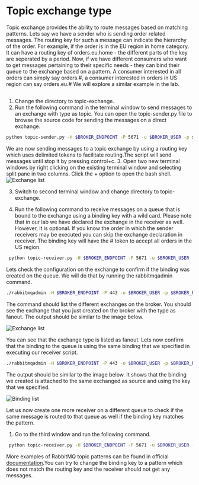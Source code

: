 # Topic exchange type
Topic exchange provides the ability to route messages based on matching patterns. Lets say we have a sender who is sending order related messages. The routing key for such a message can indicate the hierarchy of the order. For example, if the order is in the EU region in home category. It can have a routing key of orders.eu.home - the different parts of the key are seperated by a period. Now, if we have different consumers who want to get messages pertaining to their specific needs - they can bind their queue to the exchange based on a pattern. A consumer interested in all orders can simply say orders.#, a consumer interested in orders in US region can say orders.eu.#
We will explore a similar example in the lab.

## 
1. Change the directory to topic-exchange.
2. Run the following command in the terminal window to send messages to an exchange with type as topic. You can open the topic-sender.py file to browse the source code for sending the messages on a direct exchange.

```bash
python topic-sender.py -H $BROKER_ENDPOINT -P 5671 -u $BROKER_USER -p $BROKER_PASSWORD -e topic-demo-exchange -r orders.eu.home
```
We are now sending messages to a topic exchange by using a routing key which uses delimited tokens to facilitate routing.The script will send messages until stop it by pressing control+c.
3. Open two new terminal windows by right clicking on the existing terminal window and selecting split pane in two columns. Click the + option to open the bash shell.
![Exchange list](images/split-terminal.png)

3. Switch to second terminal window and change directory to topic-exchange. 

4. Run the following command to receive messages on a queue that is bound to the exchange using a binding key with a wild card. Please note that in our lab we have declared the exchange in the receiver as well. However, it is optional. If you know the order in which the sender receivers may be executed you can skip the exchange declaration in receiver. The binding key will have the # token to accept all orders in the US region.

```bash
 python topic-receiver.py -H $BROKER_ENDPOINT -P 5671 -u $BROKER_USER -p $BROKER_PASSWORD -e topic-demo-exchange -q topic-demo-q-1 -b orders.eu.#
 ```
Lets check the configuration on the exchange to confirm if the binding was created on the queue. We will do that by running the rabbitmqadmin command.

```bash
./rabbitmqadmin -H $BROKER_ENDPOINT -P 443 -u $BROKER_USER -p $BROKER_PASSWORD -sk list exchanges
```
The command should list the different exchanges on the broker. You should see the exchange that you just created on the broker with the type as fanout. The output should be similar to the image below.

![Exchange list](images/lab-2-2/exchange-list.png)

You can see that the exchange type is listed as fanout. Lets now confirm that the binding to the queue is using the same binding that we specified in executing our receiver script.

```bash
./rabbitmqadmin -H $BROKER_ENDPOINT -P 443 -u $BROKER_USER -p $BROKER_PASSWORD -sk list bindings
```

The output should be similar to the image below. It shows that the binding we created is attached to the same exchanged as source and using the key that we specified.

![Binding list](images/binding-list.png)

Let us now create one more receiver on a different queue to check if the same message is routed to that queue as well if the binding key matches the pattern.

1. Go to the third window and run the following command.

```bash
 python topic-receiver.py -H $BROKER_ENDPOINT -P 5671 -u $BROKER_USER -p $BROKER_PASSWORD -e topic-demo-exchange -q topic-demo-q-2 -b orders.#
 ```
 
More examples of RabbitMQ topic patterns can be found in official [documentation](https://www.rabbitmq.com/tutorials/tutorial-five-python.html).You can try to change the binding key to a pattern which does not match the routing key and the receiver should not get any messages.